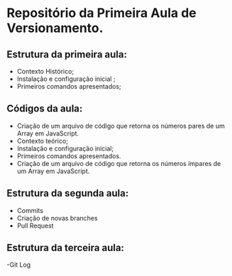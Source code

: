 # Repositório da Primeira Aula de Versionamento. 


## Estrutura da primeira aula:

- Contexto Histórico;
- Instalação e configuração inicial ;
- Primeiros comandos apresentados;

## Códigos da aula:

- Criação de um arquivo de código que retorna os números pares de um Array em JavaScript.
- Contexto teórico;
- Instalação e configuração inicial;
- Primeiros comandos apresentados.
- Criação de um arquivo de código que retorna os números ímpares de um Array em JavaScript.


## Estrutura da segunda aula:
- Commits
- Criação de novas branches
- Pull Request

## Estrutura da terceira aula:

-Git Log
